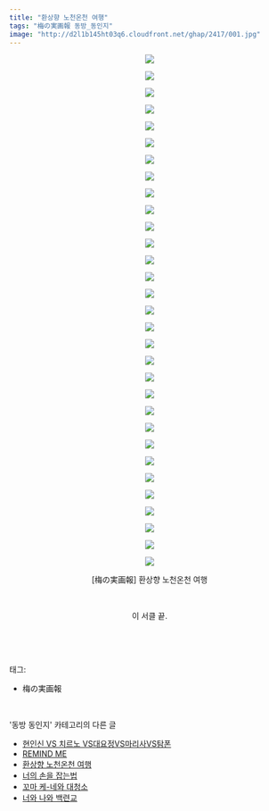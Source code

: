 ```yaml
---
title: "환상향 노천온천 여행"
tags: "梅の実画報 동방_동인지"
image: "http://d2l1b145ht03q6.cloudfront.net/ghap/2417/001.jpg"
---
```

<div class="article">
<p style="text-align: center; clear: none; float: none;"><img src="{{ site.imgserver1 }}/ghap/2417/001.jpg"/></p>
<p style="text-align: center; clear: none; float: none;"><img src="{{ site.imgserver1 }}/ghap/2417/002.jpg"/></p>
<p style="text-align: center; clear: none; float: none;"><img src="{{ site.imgserver1 }}/ghap/2417/003.jpg"/></p>
<p style="text-align: center; clear: none; float: none;"><img src="{{ site.imgserver1 }}/ghap/2417/004.jpg"/></p>
<p style="text-align: center; clear: none; float: none;"><img src="{{ site.imgserver1 }}/ghap/2417/005.jpg"/></p>
<p style="text-align: center; clear: none; float: none;"><img src="{{ site.imgserver1 }}/ghap/2417/006.jpg"/></p>
<p style="text-align: center; clear: none; float: none;"><img src="{{ site.imgserver1 }}/ghap/2417/007.jpg"/></p>
<p style="text-align: center; clear: none; float: none;"><img src="{{ site.imgserver1 }}/ghap/2417/008.jpg"/></p>
<p style="text-align: center; clear: none; float: none;"><img src="{{ site.imgserver1 }}/ghap/2417/009.jpg"/></p>
<p style="text-align: center; clear: none; float: none;"><img src="{{ site.imgserver1 }}/ghap/2417/010.jpg"/></p>
<p style="text-align: center; clear: none; float: none;"><img src="{{ site.imgserver1 }}/ghap/2417/011.jpg"/></p>
<p style="text-align: center; clear: none; float: none;"><img src="{{ site.imgserver1 }}/ghap/2417/012.jpg"/></p>
<p style="text-align: center; clear: none; float: none;"><img src="{{ site.imgserver1 }}/ghap/2417/013.jpg"/></p>
<p style="text-align: center; clear: none; float: none;"><img src="{{ site.imgserver1 }}/ghap/2417/014.jpg"/></p>
<p style="text-align: center; clear: none; float: none;"><img src="{{ site.imgserver1 }}/ghap/2417/015.jpg"/></p>
<p style="text-align: center; clear: none; float: none;"><img src="{{ site.imgserver1 }}/ghap/2417/016.jpg"/></p>
<p style="text-align: center; clear: none; float: none;"><img src="{{ site.imgserver1 }}/ghap/2417/017.jpg"/></p>
<p style="text-align: center; clear: none; float: none;"><img src="{{ site.imgserver1 }}/ghap/2417/018.jpg"/></p>
<p style="text-align: center; clear: none; float: none;"><img src="{{ site.imgserver1 }}/ghap/2417/019.jpg"/></p>
<p style="text-align: center; clear: none; float: none;"><img src="{{ site.imgserver1 }}/ghap/2417/020.jpg"/></p>
<p style="text-align: center; clear: none; float: none;"><img src="{{ site.imgserver1 }}/ghap/2417/021.jpg"/></p>
<p style="text-align: center; clear: none; float: none;"><img src="{{ site.imgserver1 }}/ghap/2417/022.jpg"/></p>
<p style="text-align: center; clear: none; float: none;"><img src="{{ site.imgserver1 }}/ghap/2417/023.jpg"/></p>
<p style="text-align: center; clear: none; float: none;"><img src="{{ site.imgserver1 }}/ghap/2417/024.jpg"/></p>
<p style="text-align: center; clear: none; float: none;"><img src="{{ site.imgserver1 }}/ghap/2417/025.jpg"/></p>
<p style="text-align: center; clear: none; float: none;"><img src="{{ site.imgserver1 }}/ghap/2417/026.jpg"/></p>
<p style="text-align: center; clear: none; float: none;"><img src="{{ site.imgserver1 }}/ghap/2417/027.jpg"/></p>
<p style="text-align: center; clear: none; float: none;"><img src="{{ site.imgserver1 }}/ghap/2417/028.jpg"/></p>
<p style="text-align: center; clear: none; float: none;"><img src="{{ site.imgserver1 }}/ghap/2417/029.jpg"/></p>
<p style="text-align: center; clear: none; float: none;"><img src="{{ site.imgserver1 }}/ghap/2417/030.jpg"/></p>
<p style="text-align: center; clear: none; float: none;"><img src="{{ site.imgserver1 }}/ghap/2417/031.jpg"/></p>
<p style="text-align: center; clear: none; float: none;">[梅の実画報] 환상향 노천온천 여행</p>
<p style="text-align: center; clear: none; float: none;"><br/></p>
<p style="text-align: center; clear: none; float: none;">이 서클 끝.</p>
<p><br/></p>
</div><br/>
<div class="tagTrail">
<p>태그: </p>
<ul>
<li>梅の実画報</li>
</ul>
</div><br/>
<div class="another">
<p>'동방 동인지' 카테고리의 다른 글</p>
<ul>
<li><a href="/ghap_2420">현인신 VS 치르노 VS대요정VS마리사VS탐폰</a></li>
<li><a href="/ghap_2419">REMIND ME</a></li>
<li><a href="/ghap_2417">환상향 노천온천 여행</a></li>
<li><a href="/ghap_2416">너의 손을 잡는법</a></li>
<li><a href="/ghap_2415">꼬마 케-네와 대청소</a></li>
<li><a href="/ghap_2413">너와 나와 백련교</a></li>
</ul>
</div><br/>
<div class="cb_module cb_fluid">
<div class="cb_wrt cb_profile">
</div><!-- commentList close -->
</div><br/>

